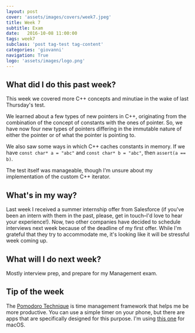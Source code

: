 ```yaml
---
layout: post
cover: 'assets/images/covers/week7.jpeg'
title: Week 7
subtitle: Exam
date:   2016-10-08 11:00:00
tags: week7
subclass: 'post tag-test tag-content'
categories: 'giovanni'
navigation: True
logo: 'assets/images/logo.png'
---
```


## What did I do this past week?
This week we covered more C++ concepts and minutiae in the wake of last Thursday's test.

We learned about a few types of new pointers in C++, originating from the combination of the concept of constants with the ones of pointer. So, we have now four new types of pointers differing in the immutable nature of either the pointer or of what the pointer is pointing to.

We also saw some ways in which C++ caches constants in memory. If we have `const char* a = "abc"` and `const char* b = "abc"`, then `assert(a == b)`.

The test itself was manageable, though I'm unsure about my implementation of the custom C++ iterator.

## What's in my way?
Last week I received a summer internship offer from Salesforce (if you've been an intern with them in the past, please, get in touch–I'd love to hear your experience!).
Now, two other companies have decided to schedule interviews next week because of the deadline of my first offer. While I'm grateful that they try to accommodate me, it's looking like it will be stressful week coming up.

## What will I do next week?
Mostly interview prep, and prepare for my Management exam.

## Tip of the week
The [Pomodoro Technique](https://en.wikipedia.org/wiki/Pomodoro_Technique) is time management framework that helps me be more productive. You can use a simple timer on your phone, but there are apps that are specifically designed for this purpose. I'm using [this one](https://itunes.apple.com/us/app/be-focused-pro-focus-timer/id961632517?mt=12) for macOS.